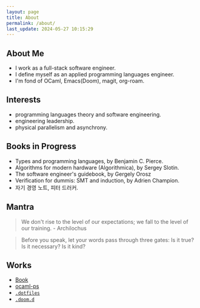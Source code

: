 ```yaml
---
layout: page
title: About
permalink: /about/
last_update: 2024-05-27 10:15:29
---
```


## About Me

 - I work as a full-stack software engineer.
 - I define myself as an applied programming languages engineer.
 - I'm fond of OCaml, Emacs(Doom), magit, org-roam.

## Interests
 - programming languages theory and software engineering.
 - engineering leadership.
 - physical parallelism and asynchrony.

## Books in Progress
 - Types and programming languages, by Benjamin C. Pierce.
 - Algorithms for modern hardware (Algorithmica), by Sergey Slotin.
 - The software engineer's guidebook, by Gergely Orosz
 - Verification for dummis: SMT and induction, by Adrien Champion.
 - 자기 경영 노트, 피터 드러커.

## Mantra

> We don't rise to the level of our expectations; we fall to the level of our training. - Archilochus

> Before you speak, let your words pass through three gates: Is it true? Is it necessary? Is it kind?

## Works
 - [Book](/book)
 - [ocaml-ps](/ocaml-ps)
 - [`.dotfiles`](https://github.com/sangwoo-joh/.dotfiles)
 - [`.doom.d`](https://github.com/sangwoo-joh/.doom.d)

